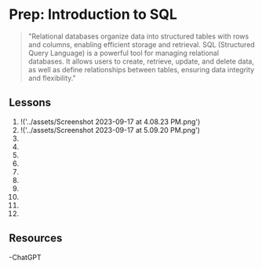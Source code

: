 # Prep: Introduction to SQL

> "Relational databases organize data into structured tables with rows and columns, enabling efficient storage and retrieval. SQL (Structured Query Language) is a powerful tool for managing relational databases. It allows users to create, retrieve, update, and delete data, as well as define relationships between tables, ensuring data integrity and flexibility."

## Lessons

1. !('../assets/Screenshot 2023-09-17 at 4.08.23 PM.png')
2. !('../assets/Screenshot 2023-09-17 at 5.09.20 PM.png')
3.
4.
5.
6.
7.
8.
9.
10.
11.
12.

## Resources

-ChatGPT
